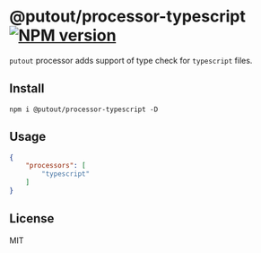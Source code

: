 # @putout/processor-typescript [![NPM version][NPMIMGURL]][NPMURL]

[NPMIMGURL]: https://img.shields.io/npm/v/@putout/processor-typescript.svg?style=flat&longCache=true
[NPMURL]: https://npmjs.org/package/@putout/processor-typescript "npm"

`putout` processor adds support of type check for `typescript` files.

## Install

```
npm i @putout/processor-typescript -D
```

## Usage

```json
{
    "processors": [
        "typescript"
    ]
}
```

## License

MIT
